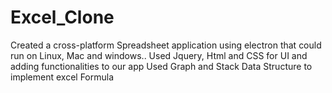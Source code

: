 # Excel_Clone

Created a cross-platform Spreadsheet application using electron
that could run on Linux, Mac and windows..
Used Jquery, Html and CSS for UI and adding functionalities to
our app
Used Graph and Stack Data Structure to implement excel Formula

